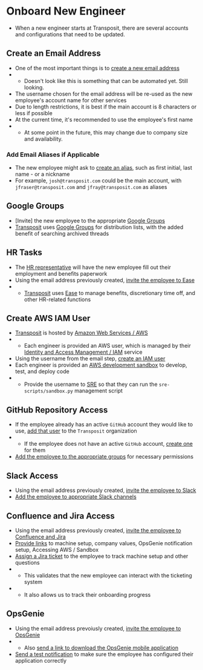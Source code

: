 # Onboard New Engineer
* When a new engineer starts at Transposit, there are several accounts and configurations that need to be updated.

## Create an Email Address
* One of the most important things is to [create a new email address](https://console.transposit.com/mc/t/transposit/actions/create_transposit_email)
* * Doesn't look like this is something that can be automated yet. Still looking.
* The username chosen for the email address will be re-used as the new employee's account name for other services
* Due to length restrictions, it is best if the main account is 8 characters or less if possible
* At the current time, it's recommended to use the employee's first name
* * At some point in the future, this may change due to company size and availability.

### Add Email Aliases if Applicable
* The new employee might ask to [create an alias](https://www.transposit.com), such as first initial, last name - or a nickname
* For example, `josh@transposit.com` could be the main account, with `jfraser@transposit.com` and `jfray@transposit.com` as aliases

## Google Groups
* [Invite] the new employee to the appropriate [Google Groups](https://support.google.com/a/users/answer/9304805?hl=en)
* [Transposit](https://www.transposit.com) uses [Google Groups](https://support.google.com/a/users/answer/9304805?hl=en) for distribution lists, with the added benefit of searching archived threads

## HR Tasks
* The [HR representative](mailto:hr@transposit.com) will have the new employee fill out their employment and benefits paperwork
* Using the email address previously created, [invite the employee to Ease](https://www.transposit.com)
* * [Transposit](https://www.transposit.com) uses [Ease](https://www.ease.com) to manage benefits, discretionary time off, and other HR-related functions

## Create AWS IAM User
* [Transposit](https://www.transposit.com) is hosted by [Amazon Web Services / AWS](https://aws.amazon.com)
* * Each engineer is provided an AWS user, which is managed by their [Identity and Access Management / IAM](https://www.amazonaws.cn/en/iam/) service
* Using the username from the email step, [create an IAM user](https://www.transposit.com)
* Each engineer is provided an [AWS development sandbox](https://transposit.atlassian.net/wiki/spaces/DEV/pages/310706177/Sandbox+AWS+Accounts) to develop, test, and deploy code
* * Provide the username to [SRE](mailto:sre@transposit.com) so that they can run the `sre-scripts/sandbox.py` management script

## GitHub Repository Access
* If the employee already has an active `GitHub` account they would like to use, [add that user](https://www.transposit.com) to the `Transposit` organization
* * If the employee does not have an active `GitHub` account, [create one](https://www.transposit.com) for them
* [Add the employee to the appropriate groups](https://www.transposit.com) for necessary permissions

## Slack Access
* Using the email address previously created, [invite the employee to Slack](https://www.transposit.com)
* [Add the employee to appropriate Slack channels](https://www.transposit.com)

## Confluence and Jira Access
* Using the email address previously created, [invite the employee to Confluence and Jira](https://www.transposit.com)
* [Provide links](https://www.transposit.com) to machine setup, company values, OpsGenie notification setup, Accessing AWS / Sandbox
* [Assign a Jira ticket](https://www.transposit.com) to the employee to track machine setup and other questions
* * This validates that the new employee can interact with the ticketing system
* * It also allows us to track their onboarding progress

## OpsGenie
* Using the email address prevoiusly created, [invite the employee to OpsGenie](https://www.transposit.com)
* * Also [send a link to download the OpsGenie mobile application](https://www.transposit.com)
* [Send a test notification](https://www.transposit.com) to make sure the employee has configured their application correctly